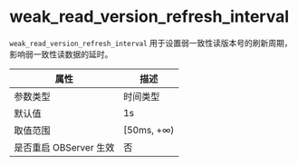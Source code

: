 weak_read_version_refresh_interval 
=======================================================

`weak_read_version_refresh_interval` 用于设置弱一致性读版本号的刷新周期，影响弱一致性读数据的延时。


|      **属性**      |   **描述**    |
|------------------|-------------|
| 参数类型             | 时间类型        |
| 默认值              | 1s          |
| 取值范围             | \[50ms, +∞) |
| 是否重启 OBServer 生效 | 否           |


